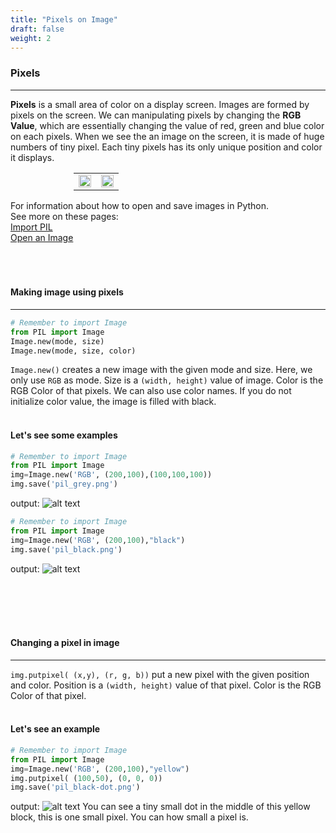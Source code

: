 ```yaml
---
title: "Pixels on Image"
draft: false
weight: 2
---
```


### <b> Pixels </b>
<hr/>

**Pixels** is a small area of color on a display screen. Images are formed by pixels on the screen. We can manipulating pixels by changing the **RGB Value**, which are essentially changing the value of red, green and blue color on each pixels. When we see the an image on the screen, it is made of huge numbers of tiny pixel. Each tiny pixels has its only unique position and color it displays.

<div style="width:80%;padding-left:20%;">
    <table>
        <td>
            <img src="../../media/nuvi.png" width=100%>
        </td>
        <td>
            <img src="../../media/pixel-nuvi.png" width=100%>
        </td>
    </table>
</div>

For information about how to open and save images in Python. <br/>
See more on these pages: <br/>
<a href="../../../image-manipulation/project-overview/" target="blank">Import PIL</a><br/>
<a href="../../../image-manipulation/open-image/" target="blank">Open an Image</a>
<br/><br/>
<br/><br/>



#### <b> Making image using pixels </b>
<hr/>

```python
# Remember to import Image
from PIL import Image
Image.new(mode, size)
Image.new(mode, size, color)
```
`Image.new()` creates a new image with the given mode and size. Here, we only use `RGB` as mode. Size is a `(width, height)` value of image. Color is the RGB Color of that pixels. We can also use color names. If you do not initialize color value, the image is filled with black.
<br/><br/>

#### Let's see some examples

```python
# Remember to import Image
from PIL import Image
img=Image.new('RGB', (200,100),(100,100,100))
img.save('pil_grey.png')
```
output:
![alt text](../../media/grey.png "image showing pixels first example")
```python
# Remember to import Image
from PIL import Image
img=Image.new('RGB', (200,100),"black")
img.save('pil_black.png')
```
output:
![alt text](../../media/black.png "image showing pixels second example")

<br/><br/>
<br/><br/>

#### <b> Changing a pixel in image </b>
<hr/>

`img.putpixel( (x,y), (r, g, b))` put a new pixel with the given position and color. Position is a `(width, height)` value of that pixel. Color is the RGB Color of that pixel. 
<br/><br/>

#### Let's see an example

```python
# Remember to import Image
from PIL import Image
img=Image.new('RGB', (200,100),"yellow")
img.putpixel( (100,50), (0, 0, 0))
img.save('pil_black-dot.png')
```
output:
![alt text](../../media/black-dot.png "image showing pixels third example")
You can see a tiny small dot in the middle of this yellow block, this is one small pixel. You can how small a pixel is.


